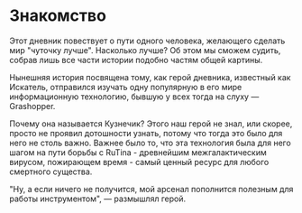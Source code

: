 # Знакомство

Этот дневник повествует о пути одного человека, желающего сделать мир "чуточку лучше". Насколько лучше? Об этом мы сможем судить, собрав лишь все части истории подобно частям общей картины.

Нынешняя история посвящена тому, как герой дневника, известный как Искатель, отправился изучать одну популярную в его мире информационную технологию, бывшую у всех тогда на слуху ― Grashopper.

Почему она называется Кузнечик? Этого наш герой не знал, или скорее, просто не проявил дотошности узнать, потому что тогда это было для него не столь важно. Важнее было то, что эта технология была для него шагом  на пути борьбы с RuTina - древнейшим межгалактическим вирусом, пожирающем время - самый ценный ресурс для любого смертного существа.

"Ну, а если ничего не получится, мой арсенал пополнится полезным для работы инструментом", ― размышлял герой.

